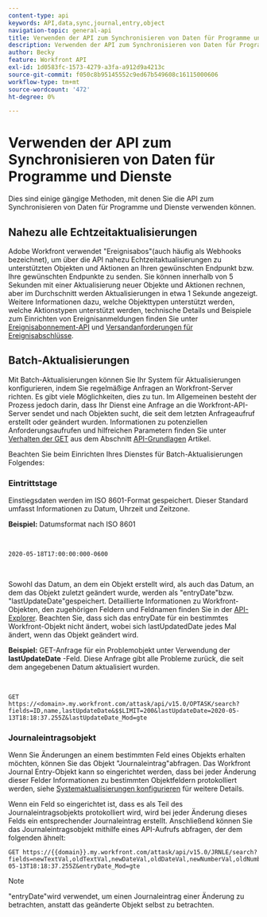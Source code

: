 ```yaml
---
content-type: api
keywords: API,data,sync,journal,entry,object
navigation-topic: general-api
title: Verwenden der API zum Synchronisieren von Daten für Programme und Dienste
description: Verwenden der API zum Synchronisieren von Daten für Programme und Dienste
author: Becky
feature: Workfront API
exl-id: 1d0583fc-1573-4279-a3fa-a912d9a4213c
source-git-commit: f050c8b95145552c9ed67b549608c16115000606
workflow-type: tm+mt
source-wordcount: '472'
ht-degree: 0%

---
```



# Verwenden der API zum Synchronisieren von Daten für Programme und Dienste

Dies sind einige gängige Methoden, mit denen Sie die API zum Synchronisieren von Daten für Programme und Dienste verwenden können.

## Nahezu alle Echtzeitaktualisierungen

Adobe Workfront verwendet &quot;Ereignisabos&quot;(auch häufig als Webhooks bezeichnet), um über die API nahezu Echtzeitaktualisierungen zu unterstützten Objekten und Aktionen an Ihren gewünschten Endpunkt bzw. Ihre gewünschten Endpunkte zu senden. Sie können innerhalb von 5 Sekunden mit einer Aktualisierung neuer Objekte und Aktionen rechnen, aber im Durchschnitt werden Aktualisierungen in etwa 1 Sekunde angezeigt. Weitere Informationen dazu, welche Objekttypen unterstützt werden, welche Aktionstypen unterstützt werden, technische Details und Beispiele zum Einrichten von Ereignisanmeldungen finden Sie unter [Ereignisabonnement-API](../../wf-api/general/event-subs-api.md) und [Versandanforderungen für Ereignisabschlüsse](../../wf-api/general/setup-event-sub-endpoint.md).

## Batch-Aktualisierungen

Mit Batch-Aktualisierungen können Sie Ihr System für Aktualisierungen konfigurieren, indem Sie regelmäßige Anfragen an Workfront-Server richten. Es gibt viele Möglichkeiten, dies zu tun. Im Allgemeinen besteht der Prozess jedoch darin, dass Ihr Dienst eine Anfrage an die Workfront-API-Server sendet und nach Objekten sucht, die seit dem letzten Anfrageaufruf erstellt oder geändert wurden. Informationen zu potenziellen Anforderungsaufrufen und hilfreichen Parametern finden Sie unter [Verhalten der GET](../../wf-api/general/api-basics.md#get-behavior) aus dem Abschnitt [API-Grundlagen](../../wf-api/general/api-basics.md) Artikel.

Beachten Sie beim Einrichten Ihres Dienstes für Batch-Aktualisierungen Folgendes:

### Eintrittstage

Einstiegsdaten werden im ISO 8601-Format gespeichert. Dieser Standard umfasst Informationen zu Datum, Uhrzeit und Zeitzone.

**Beispiel:** Datumsformat nach ISO 8601

<!-- [Copy](javascript:void(0);) -->
 
<pre><code>2020-05-18T17:00:00:000-0600</code></pre> 

Sowohl das Datum, an dem ein Objekt erstellt wird, als auch das Datum, an dem das Objekt zuletzt geändert wurde, werden als &quot;entryDate&quot;bzw. &quot;lastUpdateDate&quot;gespeichert. Detaillierte Informationen zu Workfront-Objekten, den zugehörigen Feldern und Feldnamen finden Sie in der [API-Explorer](../../wf-api/general/api-explorer.md). Beachten Sie, dass sich das entryDate für ein bestimmtes Workfront-Objekt nicht ändert, wobei sich lastUpdatedDate jedes Mal ändert, wenn das Objekt geändert wird.

**Beispiel:** GET-Anfrage für ein Problemobjekt unter Verwendung der **lastUpdateDate** -Feld. Diese Anfrage gibt alle Probleme zurück, die seit dem angegebenen Datum aktualisiert wurden.

<!-- [Copy](javascript:void(0);) -->
 

```
GET
https://<domain>.my.workfront.com/attask/api/v15.0/OPTASK/search?fields=ID,name,lastUpdateDate&$$LIMIT=200&lastUpdateDate=2020-05-13T18:18:37.255Z&lastUpdateDate_Mod=gte
```

### Journaleintragsobjekt

Wenn Sie Änderungen an einem bestimmten Feld eines Objekts erhalten möchten, können Sie das Objekt &quot;Journaleintrag&quot;abfragen. Das Workfront Journal Entry-Objekt kann so eingerichtet werden, dass bei jeder Änderung dieser Felder Informationen zu bestimmten Objektfeldern protokolliert werden, siehe [Systemaktualisierungen konfigurieren](../../administration-and-setup/set-up-workfront/system-tracked-update-feeds/configure-system-updates.md) für weitere Details.

Wenn ein Feld so eingerichtet ist, dass es als Teil des Journaleintragsobjekts protokolliert wird, wird bei jeder Änderung dieses Felds ein entsprechender Journaleintrag erstellt. Anschließend können Sie das Journaleintragsobjekt mithilfe eines API-Aufrufs abfragen, der dem folgenden ähnelt:

<!-- [Copy](javascript:void(0);) -->

<pre><code>GET https://&#123;&#123;domain&#125;&#125;.my.workfront.com/attask/api/v15.0/JRNLE/search?fields=newTextVal,oldTextVal,newDateVal,oldDateVal,newNumberVal,oldNumberVal,entryDate,objObjCode,objID,fieldName&fieldName=name&objObjCode=OPTASK&entryDate=2020-05-13T18:18:37.255Z&entryDate_Mod=gte</code></pre>

>[!NOTE]
>
>&quot;entryDate&quot;wird verwendet, um einen Journaleintrag einer Änderung zu betrachten, anstatt das geänderte Objekt selbst zu betrachten.
